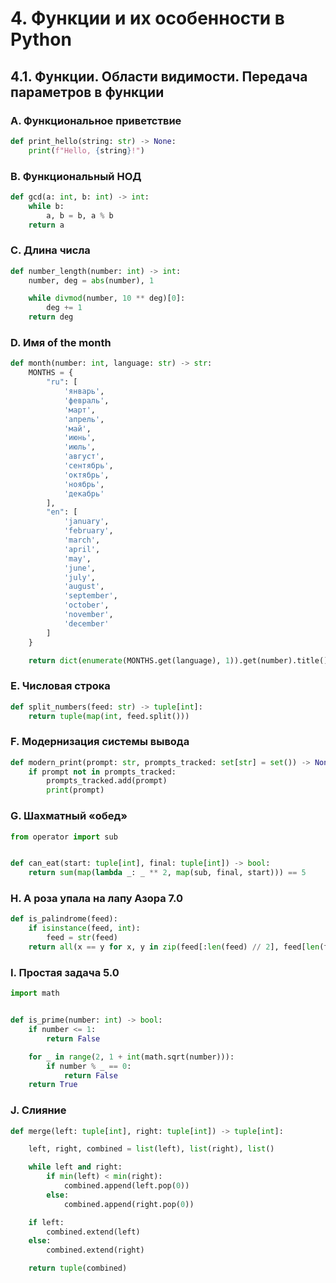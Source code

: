 # 4. Функции и их особенности в Python

## 4.1. Функции. Области видимости. Передача параметров в функции

### A. Функциональное приветствие
```python
def print_hello(string: str) -> None:
    print(f"Hello, {string}!")
```

### B. Функциональный НОД
```python
def gcd(a: int, b: int) -> int:
    while b:
        a, b = b, a % b
    return a
```

### C. Длина числа
```python
def number_length(number: int) -> int:
    number, deg = abs(number), 1

    while divmod(number, 10 ** deg)[0]:
        deg += 1
    return deg
```

### D. Имя of the month
```python
def month(number: int, language: str) -> str:
    MONTHS = {
        "ru": [
            'январь',
            'февраль',
            'март',
            'апрель',
            'май',
            'июнь',
            'июль',
            'август',
            'сентябрь',
            'октябрь',
            'ноябрь',
            'декабрь'
        ],
        "en": [
            'january',
            'february',
            'march',
            'april',
            'may',
            'june',
            'july',
            'august',
            'september',
            'october',
            'november',
            'december'
        ]
    }

    return dict(enumerate(MONTHS.get(language), 1)).get(number).title()
```

### E. Числовая строка
```python
def split_numbers(feed: str) -> tuple[int]:
    return tuple(map(int, feed.split()))
```

### F. Модернизация системы вывода
```python
def modern_print(prompt: str, prompts_tracked: set[str] = set()) -> None:
    if prompt not in prompts_tracked:
        prompts_tracked.add(prompt)
        print(prompt)
```

### G. Шахматный «обед»
```python
from operator import sub


def can_eat(start: tuple[int], final: tuple[int]) -> bool:
    return sum(map(lambda _: _ ** 2, map(sub, final, start))) == 5
```

### H. А роза упала на лапу Азора 7.0
```python
def is_palindrome(feed):
    if isinstance(feed, int):
        feed = str(feed)
    return all(x == y for x, y in zip(feed[:len(feed) // 2], feed[len(feed) // 2:][::-1]))
```

### I. Простая задача 5.0
```python
import math


def is_prime(number: int) -> bool:
    if number <= 1:
        return False

    for _ in range(2, 1 + int(math.sqrt(number))):
        if number % _ == 0:
            return False
    return True
```

### J. Слияние
```python
def merge(left: tuple[int], right: tuple[int]) -> tuple[int]:

    left, right, combined = list(left), list(right), list()

    while left and right:
        if min(left) < min(right):
            combined.append(left.pop(0))
        else:
            combined.append(right.pop(0))

    if left:
        combined.extend(left)
    else:
        combined.extend(right)

    return tuple(combined)
```